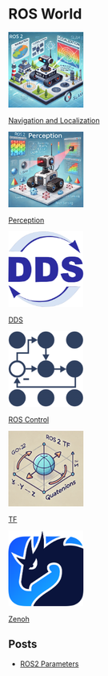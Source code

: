 # ROS World

<div class="grid-container">
    <div class="grid-item">
            <a href="navigation_and_localization">
                <img src="images/navigation_and_localization.png"  width="150" height="150">
                <p>Navigation and Localization</p>
            </a>
        </div>
        <div class="grid-item">
             <a href="perception">
                <img src="images/perception.png"  width="150" height="150">
                <p>Perception</p>
            </a>
        </div>
    <div class="grid-item">
          <a href="dds">
                <img src="images/dds.png"  width="150" height="150">
                <p>DDS</p>
            </a>
    </div>
    <div class="grid-item">
          <a href="ros_control">
                <img src="images/ros_control.png"  width="150" height="150">
                <p>ROS Control</p>
            </a>
    </div>
     <div class="grid-item">
          <a href="ros_tf">
                <img src="images/ros_tf.png"  width="150" height="150">
                <p>TF</p>
            </a>
    </div>
    <div class="grid-item">
            <a href="zenoh">
            <img src="images/zenoh.png" width="150" height="150">
            <p>Zenoh</p>
            </a>
        </div>
</div>

## Posts


- [ROS2 Parameters](parameters)

